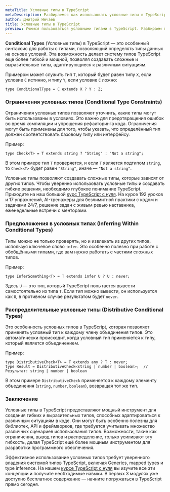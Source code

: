 ```yaml
---
metaTitle: Условные типы в TypeScript
metaDescription: Разбираемся как использовать условные типы в TypeScript
author: Дмитрий Нечаев
title: Условные типы в TypeScript
preview: Учимся пользоваться условными типами в TypeScript. Разбираем примеры использования
---
```


**Conditional Types** (Условные типы) в TypeScript — это особенный синтаксис для работы с типами, позволяющий определять типы данных на основе условий. Эта возможность делает систему типов TypeScript еще более гибкой и мощной, позволяя создавать сложные и выразительные типы, адаптирующиеся к различным ситуациям.

Примером может служить тип `T`, который будет равен типу `X`, если условие `C` истинно, и типу `Y`, если условие `C` ложно:

```tsx
type ConditionalType = C extends X ? Y : Z;

```

### Ограничения условных типов (Conditional Type Constraints)

Ограничения условных типов позволяют уточнить, какие типы могут быть использованы в условиях. Это важно для предотвращения ошибок во время компиляции и упрощения рефакторинга кода. Ограничения могут быть применены для того, чтобы указать, что определённый тип должен соответствовать базовому типу или интерфейсу.

Пример:

```tsx
type Check<T> = T extends string ? "String" : "Not a string";

```

В этом примере тип `T` проверяется, и если `T` является подтипом `string`, то `Check<T>` будет равен `"String"`, иначе — `"Not a string"`.

Условные типы позволяют создавать сложные типы, которые зависят от других типов. Чтобы уверенно использовать условные типы и создавать гибкие решения, необходимо глубокое понимание TypeScript. Приходите на наш большой [курс TypeScript с нуля](https://purpleschool.ru/course/typescript?utm_source=knowledgebase&utm_medium=text&utm_campaign=uslovnye-tipy-v-typescript). На курсе 192 уроков и 17 упражнений, AI-тренажеры для безлимитной практики с кодом и задачами 24/7, решение задач с живым ревью наставника, еженедельные встречи с менторами.

### Предположения в условных типах (Inferring Within Conditional Types)

Типы можно не только проверять, но и извлекать из других типов, используя ключевое слово `infer`. Это особенно полезно при работе с обобщёнными типами, где вам нужно работать с частями сложных типов.

Пример:

```tsx
type InferSomething<T> = T extends infer U ? U : never;

```

Здесь `U` — это тип, который TypeScript попытается вывести самостоятельно из типа `T`. Если тип можно вывести, он используется как `U`, в противном случае результатом будет `never`.

### Распределительные условные типы (Distributive Conditional Types)

Это особенность условных типов в TypeScript, которая позволяет применять условный тип к каждому члену объединения типов. Это автоматически происходит, когда условный тип применяется к типу, который является объединением.

Пример:

```tsx
type DistributiveCheck<T> = T extends any ? T : never;
type Result = DistributiveCheck<string | number | boolean>;  // Результат: string | number | boolean

```

В этом примере `DistributiveCheck` применяется к каждому элементу объединения (`string`, `number`, `boolean`), возвращая тот же тип.

### Заключение

Условные типы в TypeScript предоставляют мощный инструмент для создания гибких и выразительных типов, способных адаптироваться к различным ситуациям в коде. Они могут быть особенно полезны для библиотек, API и фреймворков, где требуется учитывать множество различных сценариев использования типов. Возможности, такие как ограничения, вывод типов и распределение, только усиливают эту гибкость, делая TypeScript ещё более мощным инструментом для разработки программного обеспечения.

Эффективное использование условных типов требует уверенного владения системой типов TypeScript, включая Generics, mapped types и type inference. На нашем [курсе TypeScript с нуля](https://purpleschool.ru/course/typescript?utm_source=knowledgebase&utm_medium=text&utm_campaign=uslovnye-tipy-v-typescript) вы изучите все эти концепции и получите необходимые навыки. В первых 3 модулях уже доступно бесплатное содержание — начните погружаться в TypeScript прямо сегодня.
